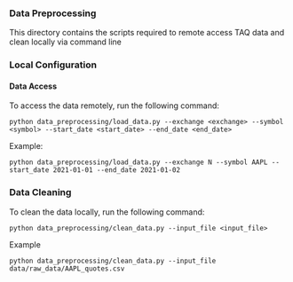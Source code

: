 
### Data Preprocessing

This directory contains the scripts required to remote access TAQ data and clean locally via command line

### Local Configuration



#### Data Access
To access the data remotely,  run the following command:

```python data_preprocessing/load_data.py --exchange <exchange> --symbol <symbol> --start_date <start_date> --end_date <end_date>```

Example:

```python data_preprocessing/load_data.py --exchange N --symbol AAPL --start_date 2021-01-01 --end_date 2021-01-02```


### Data Cleaning

To clean the data locally, run the following command:

```python data_preprocessing/clean_data.py --input_file <input_file> ```

Example

```python data_preprocessing/clean_data.py --input_file data/raw_data/AAPL_quotes.csv```